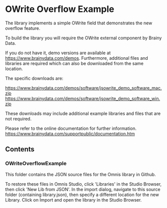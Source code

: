 # OWrite Overflow Example

The library implements a simple OWrite field that demonstrates the new overflow feature.

To build the library you will require the OWrite external component by Brainy Data.

If you do not have it, demo versions are available at https://www.brainydata.com/demos. Furthermore, additional files and libraries are required which can also be downloaded from the same location.

The specific downloads are:

https://www.brainydata.com/demos/software/jsowrite_demo_software_mac.zip
https://www.brainydata.com/demos/software/jsowrite_demo_software_win.zip

These downloads may include additional example libraries and files that are not required.

Please refer to the online documentation for further information.
https://www.brainydata.com/supportpublic/documentation.htm

## Contents

### OWriteOverflowExample

This folder contains the JSON source files for the Omnis library in Github.

To restore these files in Omnis Studio, click 'Libraries' in the Studio Browser, then click 'New Lib from JSON'. In the import dialog, navigate to this source folder (containing library.json), then specify a different location for the new Library. Click on Import and open the library in the Studio Browser.
